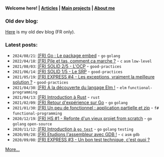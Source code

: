 #### Welcome here! | [Articles](articles.md) | [Main projects](projects.md) | [About me](about.md)

### Old dev blog:
[Here](http://vincentp-dev.blogspot.fr/) is my old dev blog (FR only).

### Latest posts:
- `2024/08/21`: [(FR) Go : Le package embed](articles/fr/2024/go_embed.md) - `go` `golang`
- `2022/04/18`: [(FR) Pile et tas, comment ça marche ?](articles/fr/2022/stack_heap.md) - `c` `asm` `low-level`
- `2021/08/03`: [(FR) SOLID 2/5 - L'OCP](articles/fr/2021/solid_ocp.md) - `good-practices`
- `2021/06/14`: [(FR) SOLID 1/5 - Le SRP](articles/fr/2021/solid_srp.md) - `good-practices`
- `2021/05/19`: [(FR) EXPRESS #4 - Les exceptions, vraiment la meilleure solution ?](articles/fr/2021/express_exceptions.md) - `good-practices`
- `2021/04/30`: [(FR) À la découverte du langage Elm !](articles/fr/2021/elm.md) - `elm` `functional-programming`
- `2021/04/13`: [(FR) Introduction à Rust](articles/fr/2021/rust.md) - `rust`
- `2021/02/09`: [(FR) Retour d'expérience sur Go](articles/fr/2021/go.md) - `go` `golang`
- `2021/01/30`: [(FR) Un peu de fonctionnel : application partielle et zip](articles/fr/2021/zip.md) - `f#` `functional-programming`
- `2020/12/19`: [(FR) HS #1 - Refonte d'un vieux projet from scratch](articles/fr/2020/piggy.md) - `go` `golang` `open-source`
- `2020/11/12`: [(FR) Introduction à `go test`](articles/fr/2020/go_test.md) - `go` `golang` `testing`
- `2020/09/28`: [(FR) Etudions l'assembleur avec GDB !](articles/fr/2020/asm.md) - `c` `asm` `gdb`
- `2020/09/08`: [(FR) EXPRESS #3 - Un bon test technique, c'est quoi ?](articles/fr/2020/express3_test_tech.md)


[More...](articles.md)
